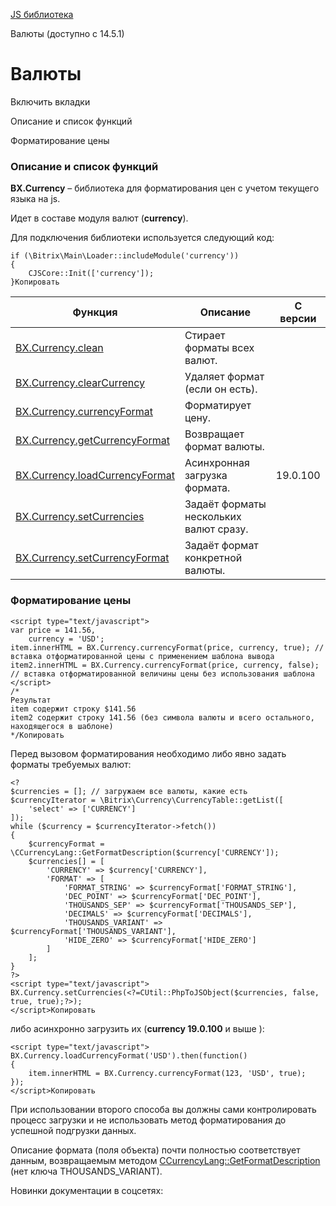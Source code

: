 [JS библиотека](/api_help/js_lib/index.php)

Валюты (доступно с 14.5.1)

Валюты
======

Включить вкладки

Описание и список функций

Форматирование цены

### Описание и список функций

**BX.Currency** – библиотека для форматирования цен с учетом текущего языка на js.

Идет в составе модуля валют (**currency**).

Для подключения библиотеки используется следующий код:

```
if (\Bitrix\Main\Loader::includeModule('currency'))
{
	CJSCore::Init(['currency']);
}Копировать
```

| Функция | Описание | С версии |
| --- | --- | --- |
| [BX.Currency.clean](/api_help/js_lib/currency/bx_currency_clean.php) | Стирает форматы всех валют. |  |
| [BX.Currency.clearCurrency](/api_help/js_lib/currency/bx_currency_clearcurrency.php) | Удаляет формат (если он есть). |  |
| [BX.Currency.currencyFormat](/api_help/js_lib/currency/bx_currency_currencyformat.php) | Форматирует цену. |  |
| [BX.Currency.getCurrencyFormat](/api_help/js_lib/currency/bx_currency_getcurrencyformat.php) | Возвращает формат валюты. |  |
| [BX.Currency.loadCurrencyFormat](/api_help/js_lib/currency/bx_currency_loadcurrencyformat.php) | Асинхронная загрузка формата. | 19.0.100 |
| [BX.Currency.setCurrencies](/api_help/js_lib/currency/bx_currency_setcurrencies.php) | Задаёт форматы нескольких валют сразу. |  |
| [BX.Currency.setCurrencyFormat](/api_help/js_lib/currency/bx_currency_setcurrencyformat.php) | Задаёт формат конкретной валюты. |  |

### Форматирование цены

```
<script type="text/javascript">
var price = 141.56,
	currency = 'USD';
item.innerHTML = BX.Currency.currencyFormat(price, currency, true); // вставка отформатированной цены с применением шаблона вывода
item2.innerHTML = BX.Currency.currencyFormat(price, currency, false); // вставка отформатированной величины цены без использования шаблона
</script>
/*
Результат
item содержит строку $141.56
item2 содержит строку 141.56 (без символа валюты и всего остального, находящегося в шаблоне)
*/Копировать
```

Перед вызовом форматирования необходимо либо явно задать форматы требуемых валют:

```
<?
$currencies = []; // загружаем все валюты, какие есть
$currencyIterator = \Bitrix\Currency\CurrencyTable::getList([
	'select' => ['CURRENCY']
]);
while ($currency = $currencyIterator->fetch())
{
	$currencyFormat = \CCurrencyLang::GetFormatDescription($currency['CURRENCY']);
	$currencies[] = [
		'CURRENCY' => $currency['CURRENCY'],
		'FORMAT' => [
			'FORMAT_STRING' => $currencyFormat['FORMAT_STRING'],
			'DEC_POINT' => $currencyFormat['DEC_POINT'],
			'THOUSANDS_SEP' => $currencyFormat['THOUSANDS_SEP'],
			'DECIMALS' => $currencyFormat['DECIMALS'],
			'THOUSANDS_VARIANT' => $currencyFormat['THOUSANDS_VARIANT'],
			'HIDE_ZERO' => $currencyFormat['HIDE_ZERO']
		]
	];
}
?>
<script type="text/javascript">
BX.Currency.setCurrencies(<?=CUtil::PhpToJSObject($currencies, false, true, true);?>);
</script>Копировать
```

либо асинхронно загрузить их (**currency 19.0.100** и выше ):

```
<script type="text/javascript">
BX.Currency.loadCurrencyFormat('USD').then(function() 
{
	item.innerHTML = BX.Currency.currencyFormat(123, 'USD', true);
});
</script>Копировать
```

При использовании второго способа вы должны сами контролировать процесс загрузки и не использовать метод форматирования до успешной подгрузки данных.

Описание формата (поля объекта) почти полностью соответствует данным, возвращаемым методом [CCurrencyLang::GetFormatDescription](/api_help/currency/developer/ccurrencylang/getformatdescription.php) (нет ключа THOUSANDS\_VARIANT).

Новинки документации в соцсетях: